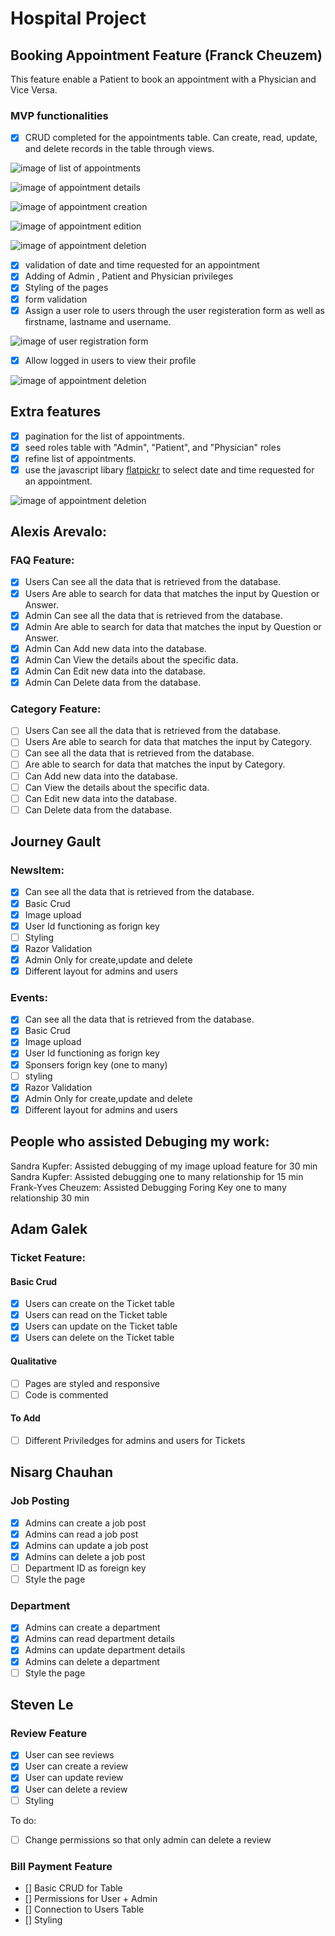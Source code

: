 # Hospital Project 

## Booking Appointment Feature (Franck Cheuzem)

This feature enable a Patient to book an appointment with a Physician and Vice Versa.


### MVP functionalities

- [x] CRUD completed for the appointments table. Can create, read, update, and delete records in the table
 through views.
 
 ![image of list of appointments](https://github.com/Journeygault/Timmins_V3/blob/master/imgs/list_appointments.jpg)

![image of appointment details](https://github.com/Journeygault/Timmins_V3/blob/master/imgs/details_appointment.jpg)

![image of appointment creation](https://github.com/Journeygault/Timmins_V3/blob/master/imgs/create_appointment.jpg)

![image of appointment edition](https://github.com/Journeygault/Timmins_V3/blob/master/imgs/edit_appointment.jpg)

![image of appointment deletion](https://github.com/Journeygault/Timmins_V3/blob/master/imgs/delete_appointment.jpg)
 
- [x] validation of  date and time requested for an appointment
- [x] Adding of Admin , Patient and Physician privileges
- [x] Styling of the pages
- [x] form validation
- [x] Assign a user role to users through the user registeration form as well as firstname, lastname and username.

![image of user registration form](https://github.com/Journeygault/Timmins_V3/blob/master/imgs/user_registration.jpg)

- [x] Allow logged in users to view their profile 

![image of appointment deletion](https://github.com/Journeygault/Timmins_V3/blob/master/imgs/user_profile.jpg)


## Extra features
- [x] pagination for the list of appointments.
- [x] seed roles table with "Admin", "Patient", and "Physician" roles
- [x] refine list of appointments.
- [x] use the javascript libary [flatpickr](https://flatpickr.js.org/) to select date and time requested for an appointment.

![image of appointment deletion](https://github.com/Journeygault/Timmins_V3/blob/master/imgs/calendar_appointment.jpg)
## Alexis Arevalo:

### FAQ Feature:

- [x] Users Can see all the data that is retrieved from the database.
- [x] Users Are able to search for data that matches the input by Question or Answer.
- [x] Admin Can see all the data that is retrieved from the database.
- [x] Admin Are able to search for data that matches the input by Question or Answer.
- [x] Admin Can Add new data into the database.
- [x] Admin Can View the details about the specific data.
- [x] Admin Can Edit new data into the database.
- [x] Admin Can Delete data from the database.

### Category Feature:

- [ ] Users Can see all the data that is retrieved from the database.
- [ ] Users Are able to search for data that matches the input by Category.
- [ ] Can see all the data that is retrieved from the database.
- [ ] Are able to search for data that matches the input by Category.
- [ ] Can Add new data into the database.
- [ ] Can View the details about the specific data.
- [ ] Can Edit new data into the database.
- [ ] Can Delete data from the database.
## Journey Gault
### NewsItem:

- [x] Can see all the data that is retrieved from the database.
- [x] Basic Crud
- [x] Image upload
- [x] User Id functioning as forign key
- [ ] Styling
- [x] Razor Validation
- [x] Admin Only for create,update and delete
- [x] Different layout for admins and users

### Events:

- [x] Can see all the data that is retrieved from the database.
- [x] Basic Crud
- [x] Image upload
- [x] User Id functioning as forign key
- [x] Sponsers forign key (one to many)
- [ ] styling
- [x] Razor Validation
- [x] Admin Only for create,update and delete
- [x] Different layout for admins and users

## People who assisted Debuging my work:
Sandra Kupfer: Assisted debugging of my image upload feature for 30 min
Sandra Kupfer: Assisted debugging one to many relationship for 15 min
Frank-Yves Cheuzem: Assisted Debugging Foring Key one to many relationship 30 min


## Adam Galek

### Ticket Feature:

#### Basic Crud
- [x] Users can create on the Ticket table
- [x] Users can read on the Ticket table
- [x] Users can update on the Ticket table
- [x] Users can delete on the Ticket table

#### Qualitative
- [ ] Pages are styled and responsive
- [ ] Code is commented

#### To Add
- [ ] Different Priviledges for admins and users for Tickets


## Nisarg Chauhan

### Job Posting
- [x] Admins can create a job post
- [x] Admins can read a job post
- [x] Admins can update a job post
- [x] Admins can delete a job post
- [ ] Department ID as foreign key
- [ ] Style the page

### Department
- [x] Admins can create a department
- [x] Admins can read department details
- [x] Admins can update department details
- [x] Admins can delete a department
- [ ] Style the page

## Steven Le

### Review Feature
- [x] User can see reviews
- [x] User can create a review
- [x] User can update review
- [x] User can delete a review
- [ ] Styling

To do:
- [ ] Change permissions so that only admin can delete a review


### Bill Payment Feature
- [] Basic CRUD for Table
- [] Permissions for User + Admin
- [] Connection to Users Table
- [] Styling








